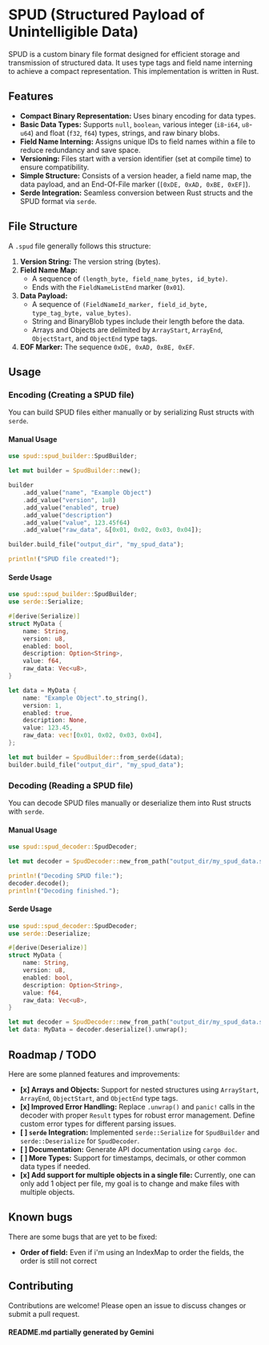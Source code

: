 
# SPUD (Structured Payload of Unintelligible Data)

SPUD is a custom binary file format designed for efficient storage and transmission of structured data. It uses type tags and field name interning to achieve a compact representation. This implementation is written in Rust.

## Features

* **Compact Binary Representation:** Uses binary encoding for data types.
* **Basic Data Types:** Supports `null`, `boolean`, various integer (`i8`-`i64`, `u8`-`u64`) and float (`f32`, `f64`) types, strings, and raw binary blobs.
* **Field Name Interning:** Assigns unique IDs to field names within a file to reduce redundancy and save space.
* **Versioning:** Files start with a version identifier (set at compile time) to ensure compatibility.
* **Simple Structure:** Consists of a version header, a field name map, the data payload, and an End-Of-File marker (`[0xDE, 0xAD, 0xBE, 0xEF]`).
* **Serde Integration:** Seamless conversion between Rust structs and the SPUD format via `serde`.

## File Structure

A `.spud` file generally follows this structure:

1.  **Version String:** The version string (bytes).
2.  **Field Name Map:**
    * A sequence of `(length_byte, field_name_bytes, id_byte)`.
    * Ends with the `FieldNameListEnd` marker (`0x01`).
3.  **Data Payload:**
    * A sequence of `(FieldNameId_marker, field_id_byte, type_tag_byte, value_bytes)`.
    * String and BinaryBlob types include their length before the data.
    * Arrays and Objects are delimited by `ArrayStart`, `ArrayEnd`, `ObjectStart`, and `ObjectEnd` type tags.
4.  **EOF Marker:** The sequence `0xDE, 0xAD, 0xBE, 0xEF`.

## Usage

### Encoding (Creating a SPUD file)

You can build SPUD files either manually or by serializing Rust structs with `serde`.

#### Manual Usage

```rust
use spud::spud_builder::SpudBuilder;

let mut builder = SpudBuilder::new();

builder
    .add_value("name", "Example Object")
    .add_value("version", 1u8)
    .add_value("enabled", true)
    .add_value("description")
    .add_value("value", 123.45f64)
    .add_value("raw_data", &[0x01, 0x02, 0x03, 0x04]);

builder.build_file("output_dir", "my_spud_data");

println!("SPUD file created!");
```

#### Serde Usage

```rust
use spud::spud_builder::SpudBuilder;
use serde::Serialize;

#[derive(Serialize)]
struct MyData {
    name: String,
    version: u8,
    enabled: bool,
    description: Option<String>,
    value: f64,
    raw_data: Vec<u8>,
}

let data = MyData {
    name: "Example Object".to_string(),
    version: 1,
    enabled: true,
    description: None,
    value: 123.45,
    raw_data: vec![0x01, 0x02, 0x03, 0x04],
};

let mut builder = SpudBuilder::from_serde(&data);
builder.build_file("output_dir", "my_spud_data");
```

### Decoding (Reading a SPUD file)

You can decode SPUD files manually or deserialize them into Rust structs with `serde`.

#### Manual Usage

```rust
use spud::spud_decoder::SpudDecoder;

let mut decoder = SpudDecoder::new_from_path("output_dir/my_spud_data.spud");

println!("Decoding SPUD file:");
decoder.decode();
println!("Decoding finished.");
```

#### Serde Usage

```rust
use spud::spud_decoder::SpudDecoder;
use serde::Deserialize;

#[derive(Deserialize)]
struct MyData {
    name: String,
    version: u8,
    enabled: bool,
    description: Option<String>,
    value: f64,
    raw_data: Vec<u8>,
}

let mut decoder = SpudDecoder::new_from_path("output_dir/my_spud_data.spud");
let data: MyData = decoder.deserialize().unwrap();
```

## Roadmap / TODO

Here are some planned features and improvements:

* **[x] Arrays and Objects:** Support for nested structures using `ArrayStart`, `ArrayEnd`, `ObjectStart`, and `ObjectEnd` type tags.
* **[x] Improved Error Handling:** Replace `.unwrap()` and `panic!` calls in the decoder with proper `Result` types for robust error management. Define custom error types for different parsing issues.
* **[ ] `serde` Integration:** Implemented `serde::Serialize` for `SpudBuilder` and `serde::Deserialize` for `SpudDecoder`.
* **[ ] Documentation:** Generate API documentation using `cargo doc`.
* **[ ] More Types:** Support for timestamps, decimals, or other common data types if needed.
* **[x] Add support for multiple objects in a single file:** Currently, one can only add 1 object per file, my goal is to change and make files with multiple objects.

## Known bugs

There are some bugs that are yet to be fixed:
 * **Order of field:** Even if i'm using an IndexMap to order the fields, the order is still not correct

## Contributing

Contributions are welcome! Please open an issue to discuss changes or submit a pull request.

#### README.md partially generated by Gemini
